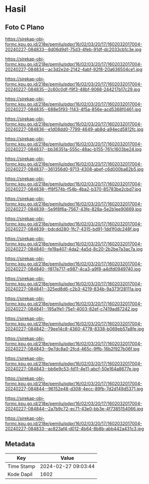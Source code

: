 # Hasil

## Foto C Plano

https://sirekap-obj-formc.kpu.go.id/218e/pemilu/pdpr/16/02/03/20/17/1602032017004-20240227-084833--8d06d9d1-75d3-4feb-91df-dc2033cb1c3e.jpg

https://sirekap-obj-formc.kpu.go.id/218e/pemilu/pdpr/16/02/03/20/17/1602032017004-20240227-084834--ac3d2e2d-2142-4abf-92f8-20a636504ce1.jpg

https://sirekap-obj-formc.kpu.go.id/218e/pemilu/pdpr/16/02/03/20/17/1602032017004-20240227-084835--2c60c0df-f9f3-48bf-9068-244217b17c29.jpg

https://sirekap-obj-formc.kpu.go.id/218e/pemilu/pdpr/16/02/03/20/17/1602032017004-20240227-084835--688e5f93-1143-4f5a-856e-acd5368f0461.jpg

https://sirekap-obj-formc.kpu.go.id/218e/pemilu/pdpr/16/02/03/20/17/1602032017004-20240227-084836--e1d08dd0-7799-4649-ab8d-a94ecd5812fc.jpg

https://sirekap-obj-formc.kpu.go.id/218e/pemilu/pdpr/16/02/03/20/17/1602032017004-20240227-084837--bb36351a-555c-48ac-b155-761c1603be24.jpg

https://sirekap-obj-formc.kpu.go.id/218e/pemilu/pdpr/16/02/03/20/17/1602032017004-20240227-084837--361356d0-9713-4308-abef-c6d000ba62b5.jpg

https://sirekap-obj-formc.kpu.go.id/218e/pemilu/pdpr/16/02/03/20/17/1602032017004-20240227-084838--ff8f574b-f54b-4ba2-b370-85783be2cbd7.jpg

https://sirekap-obj-formc.kpu.go.id/218e/pemilu/pdpr/16/02/03/20/17/1602032017004-20240227-084839--5e9f8f6a-7567-43fe-828a-5e2b1ee90669.jpg

https://sirekap-obj-formc.kpu.go.id/218e/pemilu/pdpr/16/02/03/20/17/1602032017004-20240227-084839--bdcdd280-1fc7-4315-bd91-1dd1f0dc248f.jpg

https://sirekap-obj-formc.kpu.go.id/218e/pemilu/pdpr/16/02/03/20/17/1602032017004-20240227-084840--fe19a407-4da2-4a5d-8c20-2b2be7a3ac7a.jpg

https://sirekap-obj-formc.kpu.go.id/218e/pemilu/pdpr/16/02/03/20/17/1602032017004-20240227-084840--f817e717-e987-4ca3-a9f8-a4dfd0949740.jpg

https://sirekap-obj-formc.kpu.go.id/218e/pemilu/pdpr/16/02/03/20/17/1602032017004-20240227-084841--325ed8d6-c2b3-4219-834b-9a373f28111a.jpg

https://sirekap-obj-formc.kpu.go.id/218e/pemilu/pdpr/16/02/03/20/17/1602032017004-20240227-084841--195a1fe1-75e1-4003-82ef-c7419ad87242.jpg

https://sirekap-obj-formc.kpu.go.id/218e/pemilu/pdpr/16/02/03/20/17/1602032017004-20240227-084842--79ee14c8-4360-4778-8338-b069eb57a8fe.jpg

https://sirekap-obj-formc.kpu.go.id/218e/pemilu/pdpr/16/02/03/20/17/1602032017004-20240227-084843--9e7dc8a0-2fcd-465c-9ffb-16b2f927b06f.jpg

https://sirekap-obj-formc.kpu.go.id/218e/pemilu/pdpr/16/02/03/20/17/1602032017004-20240227-084843--bb6e9c53-fd11-4e11-abcf-50e164a8677e.jpg

https://sirekap-obj-formc.kpu.go.id/218e/pemilu/pdpr/16/02/03/20/17/1602032017004-20240227-084844--96152e48-d308-4ecc-89fb-7d2d149d5371.jpg

https://sirekap-obj-formc.kpu.go.id/218e/pemilu/pdpr/16/02/03/20/17/1602032017004-20240227-084844--2a7b9c72-ec71-43e0-bb3e-4f7385154066.jpg

https://sirekap-obj-formc.kpu.go.id/218e/pemilu/pdpr/16/02/03/20/17/1602032017004-20240227-084833--ac823af4-d012-4b64-8b8b-abb442a431c3.jpg


## Metadata

| Key        | Value               |
| ---------- | ------------------- |
| Time Stamp | 2024-02-27 09:03:44 |
| Kode Dapil | 1602                |



